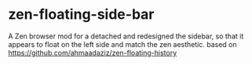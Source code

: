 
# zen-floating-side-bar
A Zen browser mod for a detached and redesigned the sidebar, so that it appears to float on the left side and match the zen aesthetic.
based on https://github.com/ahmaadaziz/zen-floating-history

